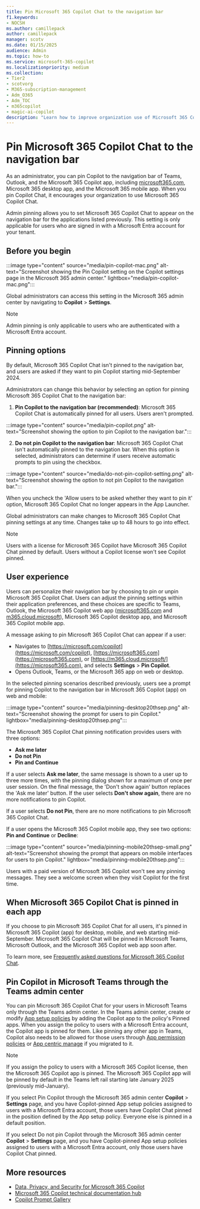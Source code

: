 ```yaml
---
title: Pin Microsoft 365 Copilot Chat to the navigation bar
f1.keywords:
- NOCSH
ms.author: camillepack
author: camillepack
manager: scotv
ms.date: 01/15/2025
audience: Admin
ms.topic: how-to
ms.service: microsoft-365-copilot
ms.localizationpriority: medium
ms.collection: 
- Tier2
- scotvorg
- M365-subscription-management 
- Adm_O365
- Adm_TOC
- m365copilot
- magic-ai-copilot
description: "Learn how to improve organization use of Microsoft 365 Copilot Chat by pinning it to the navigation bar in Teams, Outlook, and the Microsoft 365 Copilot app."
---
```


# Pin Microsoft 365 Copilot Chat to the navigation bar

As an administrator, you can pin Copilot to the navigation bar of Teams, Outlook, and the Microsoft 365 Copilot app, including [microsoft365.com](https://www.office.com/), Microsoft 365 desktop app, and the Microsoft 365 mobile app. When you pin Copilot Chat, it encourages your organization to use Microsoft 365 Copilot Chat.

Admin pinning allows you to set Microsoft 365 Copilot Chat to appear on the navigation bar for the applications listed previously. This setting is only applicable for users who are signed in with a Microsoft Entra account for your tenant.

## Before you begin

:::image type="content" source="media/pin-copilot-mac.png" alt-text="Screenshot showing the Pin Copilot setting on the Copilot settings page in the Microsoft 365 admin center." lightbox="media/pin-copilot-mac.png":::

Global administrators can access this setting in the Microsoft 365 admin center by navigating to **Copilot** > **Settings**.

> [!NOTE]
> Admin pinning is only applicable to users who are authenticated with a Microsoft Entra account.

## Pinning options

By default, Microsoft 365 Copilot Chat isn't pinned to the navigation bar, and users are asked if they want to pin Copilot starting mid-September 2024.

Administrators can change this behavior by selecting an option for pinning Microsoft 365 Copilot Chat to the navigation bar:

1. **Pin Copilot to the navigation bar (recommended)**: Microsoft 365 Copilot Chat is automatically pinned for all users. Users aren't prompted.

:::image type="content" source="media/pin-copilot.png" alt-text="Screenshot showing the option to pin Copilot to the navigation bar.":::

2. **Do not pin Copilot to the navigation bar**: Microsoft 365 Copilot Chat isn't automatically pinned to the navigation bar. When this option is selected, administrators can determine if users receive automatic prompts to pin using the checkbox.

:::image type="content" source="media/do-not-pin-copilot-setting.png" alt-text="Screenshot showing the option to not pin Copilot to the navigation bar.":::

When you uncheck the 'Allow users to be asked whether they want to pin it' option, Microsoft 365 Copilot Chat no longer appears in the App Launcher.

Global administrators can make changes to Microsoft 365 Copilot Chat pinning settings at any time. Changes take up to 48 hours to go into effect.

> [!NOTE]
> Users with a license for Microsoft 365 Copilot have Microsoft 365 Copilot Chat pinned by default. Users without a Copilot license won't see Copilot pinned.

## User experience

Users can personalize their navigation bar by choosing to pin or unpin Microsoft 365 Copilot Chat. Users can adjust the pinning settings within their application preferences, and these choices are specific to Teams, Outlook, the Microsoft 365 Copilot web app ([microsoft365.com](https://www.office.com/) and [m365.cloud.microsoft](https://m365.cloud.microsoft/)), Microsoft 365 Copilot desktop app, and Microsoft 365 Copilot mobile app.

A message asking to pin Microsoft 365 Copilot Chat can appear if a user:

- Navigates to [https://microsoft.com/copilot](https://microsoft.com/copilot), [https://microsoft365.com](https://microsoft365.com), or [https://m365.cloud.microsoft/](https://microsoft365.com), and selects **Settings** > **Pin Copilot**.  
- Opens Outlook, Teams, or the Microsoft 365 app on web or desktop.

In the selected pinning scenarios described previously, users see a prompt for pinning Copilot to the navigation bar in Microsoft 365 Copilot (app) on web and mobile:

:::image type="content" source="media/pinning-desktop20thsep.png" alt-text="Screenshot showing the prompt for users to pin Copilot." lightbox="media/pinning-desktop20thsep.png":::

The Microsoft 365 Copilot Chat pinning notification provides users with three options:

- **Ask me later**
- **Do not Pin**
- **Pin and Continue**

If a user selects **Ask me later**, the same message is shown to a user up to three more times, with the pinning dialog shown for a maximum of once per user session. On the final message, the 'Don't show again' button replaces the 'Ask me later' button. If the user selects **Don't show again**, there are no more notifications to pin Copilot.  

If a user selects **Do not Pin**, there are no more notifications to pin Microsoft 365 Copilot Chat.

If a user opens the Microsoft 365 Copilot mobile app, they see two options: **Pin and Continue** or **Decline**:

:::image type="content" source="media/pinning-mobile20thsep-small.png" alt-text="Screenshot showing the prompt that appears on mobile interfaces for users to pin Copilot." lightbox="media/pinning-mobile20thsep.png":::

Users with a paid version of Microsoft 365 Copilot won't see any pinning messages. They see a welcome screen when they visit Copilot for the first time.

## When Microsoft 365 Copilot Chat is pinned in each app

If you choose to pin Microsoft 365 Copilot Chat for all users, it's pinned in Microsoft 365 Copilot (app) for desktop, mobile, and web starting mid-September. Microsoft 365 Copilot Chat will be pinned in Microsoft Teams, Microsoft Outlook, and the Microsoft 365 Copilot web app soon after.

To learn more, see [Frequently asked questions for Microsoft 365 Copilot Chat](https://aka.ms/MsftCopilot-BlogFAQ).

## Pin Copilot in Microsoft Teams through the Teams admin center

You can pin Microsoft 365 Copilot Chat for your users in Microsoft Teams only through the Teams admin center. In the Teams admin center, create or modify [App setup policies](/microsoftteams/teams-app-setup-policies#pin-apps) by adding the Copilot app to the policy's Pinned apps. When you assign the policy to users with a Microsoft Entra account, the Copilot app is pinned for them. Like pinning any other app in Teams, Copilot also needs to be allowed for those users through [App permission policies](/microsoftteams/teams-app-permission-policies) or [App centric manage](/microsoftteams/app-centric-management) if you migrated to it.

> [!NOTE]
> If you assign the policy to users with a Microsoft 365 Copilot license, then the Microsoft 365 Copilot app is pinned. The Microsoft 365 Copilot app will be pinned by default in the Teams left rail starting late January 2025 (previously mid-January).

If you select Pin Copilot through the Microsoft 365 admin center **Copilot** > **Settings** page, and you have Copilot-pinned App setup policies assigned to users with a Microsoft Entra account, those users have Copilot Chat pinned in the position defined by the App setup policy. Everyone else is pinned in a default position.

If you select Do not pin Copilot through the Microsoft 365 admin center **Copilot** > **Settings** page, and you have Copilot-pinned App setup policies assigned to users with a Microsoft Entra account, only those users have Copilot Chat pinned.

## More resources

- [Data, Privacy, and Security for Microsoft 365 Copilot](microsoft-365-copilot-privacy.md)
- [Microsoft 365 Copilot technical documentation hub](index.yml)
- [Copilot Prompt Gallery](https://copilot.cloud.microsoft/prompts)
